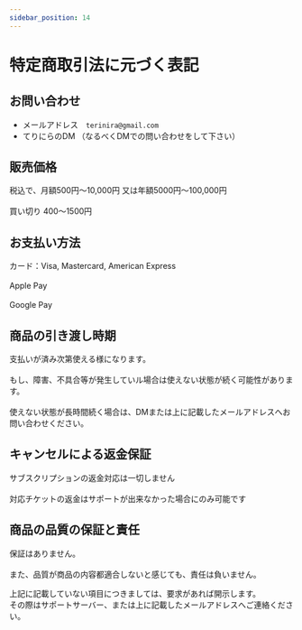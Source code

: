 ```yaml
---
sidebar_position: 14
---
```


# 特定商取引法に元づく表記

## お問い合わせ
- メールアドレス　`terinira@gmail.com`
- てりにらのDM  （なるべくDMでの問い合わせをして下さい）
<h2>販売価格</h2>
税込で、月額500円～10,000円 又は年額5000円～100,000円<br></br>
買い切り 400～1500円
<h2>お支払い方法</h2>
カード：Visa, Mastercard, American Express<br></br>
Apple Pay<br></br>
Google Pay  
<h2>商品の引き渡し時期</h2>
支払いが済み次第使える様になります。<br></br>
もし、障害、不具合等が発生していル場合は使えない状態が続く可能性があります。<br></br>
使えない状態が長時間続く場合は、DMまたは上に記載したメールアドレスへお問い合わせください。
<h2>キャンセルによる返金保証</h2>
サブスクリプションの返金対応は一切しません<br></br>
対応チケットの返金はサポートが出来なかった場合にのみ可能です
<h2>商品の品質の保証と責任</h2>
保証はありません。<br></br>
また、品質が商品の内容都適合しないと感じても、責任は負いません。

上記に記載していない項目につきましては、要求があれば開示します。  
その際はサポートサーバー、または上に記載したメールアドレスへご連絡ください。